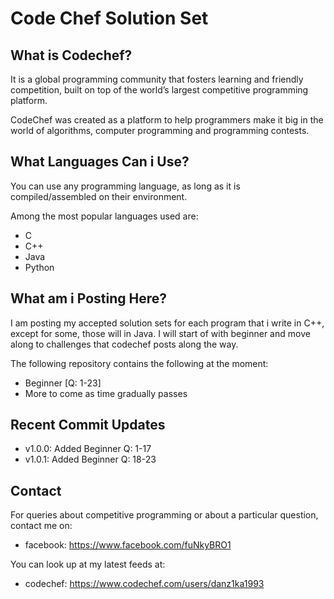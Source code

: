 # Code Chef Solution Set

## What is Codechef? 

It is a global programming community that fosters learning and friendly competition, built on top of the world’s largest competitive programming platform.

CodeChef was created as a platform to help programmers make it big in the world of algorithms, computer programming and programming contests.

## What Languages Can i Use?

You can use any programming language, as long as it is compiled/assembled on their environment. 

Among the most popular languages used are:

- C
- C++
- Java
- Python

## What am i Posting Here?

I am posting my accepted solution sets for each program that i write in C++, except for some, those will in Java. I will start of with beginner and move along to challenges that codechef posts along the way.

The following repository contains the following at the moment: 

- Beginner [Q: 1-23]
- More to come as time gradually passes

## Recent Commit Updates

- v1.0.0: Added Beginner Q: 1-17
- v1.0.1: Added Beginner Q: 18-23

## Contact

For queries about competitive programming or about a particular question, contact me on:

- facebook: https://www.facebook.com/fuNkyBRO1

You can look up at my latest feeds at:

- codechef: https://www.codechef.com/users/danz1ka1993
